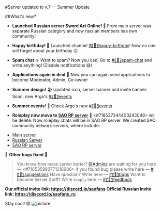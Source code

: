 #Server updated to v.7 — Summer Update

##What's new?

- **Launched Russian server Sword Art Online!** 🥳
  From main server was separate Russian category and now russian members has own community!

- **Happy birthday!** 🎈
  Launched channel [#〖🎂〗happy-birthday](#743849859802726420)! Now no one will forget about your birthday :wink:

- **Spam chat** ☣
  Want to spam? Now you can! Go to [#〖🚫〗spam-chat](#737733919188975637) and write anything! (Disable notifications 😅)

- **Applications again in deal** 📝
  Now you can again send applications to become Moderator, Admin, Co-owner

- **Summer design!** 🏖
  Updated icon, server banner and invite banner. Soon, new Argo's [#〖🎁〗events](#732651124506492938)

- **Summer events!** 🎁
  Check Argo's new [#〖🎁〗events](#732651124506492938)

- **Roleplay now move to [SAO RP server](https://discord.gg/NZr2zv5)** 🚚
  <#718537344403243048> will be delete. Now roleplay chats will be in SAO RP server.
  We created SAO community network servers, where include:

* [Main server](https://discord.gg/sjvsBMK)
* [Russian Server](https://discord.gg/tKEWany)
* [SAO RP server](https://discord.gg/NZr2zv5)

🔧 **Other bugs fixed** 🐞

> You know how make server better? [@Admins](@&718500117660958770) are waiting for you here — <#718535990771318906>
> If you found bug please write here — [#〖📑〗suggestions](#718536211953745941)
> Have question? Write here — [#〖🐞〗bugs](#718536569199525958)
> Want to become Server Staff? Write `%apply` here — [#〖📠〗feedback](#718536569199525958)

**Our official invite link: https://discord.io/saofans**
**Official Russian invite link: https://discord.io/saofans_ru**

Stay cool! 😎
![picture](https://i.redd.it/7a5q90oqn7hz.jpg)
